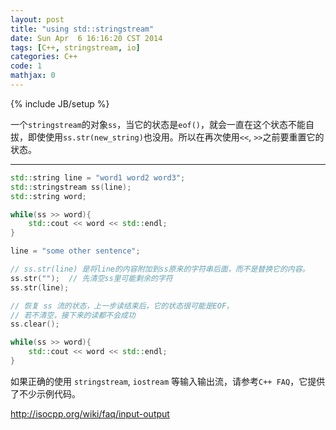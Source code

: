 ```yaml
---
layout: post
title: "using std::stringstream"
date: Sun Apr  6 16:16:20 CST 2014
tags: [C++, stringstream, io]
categories: C++
code: 1
mathjax: 0
---
```

{% include JB/setup %}

一个`stringstream`的对象`ss`，当它的状态是`eof()`，就会一直在这个状态不能自拔，即使使用`ss.str(new_string)`也没用。所以在再次使用`<<`, `>>`之前要重置它的状态。

---

~~~cpp
std::string line = "word1 word2 word3";
std::stringstream ss(line);
std::string word;

while(ss >> word){
	std::cout << word << std::endl;
}

line = "some other sentence";

// ss.str(line) 是将line的内容附加到ss原来的字符串后面，而不是替换它的内容。
ss.str("");	 // 先清空ss里可能剩余的字符
ss.str(line); 

// 恢复 ss 流的状态，上一步读结束后，它的状态很可能是EOF，
// 若不清空，接下来的读都不会成功
ss.clear();

while(ss >> word){
	std::cout << word << std::endl;
}
~~~

如果正确的使用 `stringstream`, `iostream` 等输入输出流，请参考`C++ FAQ`，它提供了不少示例代码。

<http://isocpp.org/wiki/faq/input-output>

